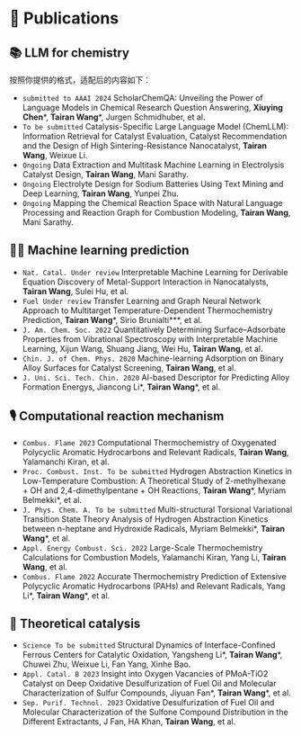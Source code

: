 
# 📝 Publications 
## 📚 LLM for chemistry  

按照你提供的格式，适配后的内容如下：

- ``submitted to AAAI 2024`` ScholarChemQA: Unveiling the Power of Language Models in Chemical Research Question Answering, **Xiuying Chen***, **Tairan Wang***, Jurgen Schmidhuber, et al.
- ``To be submitted`` Catalysis-Specific Large Language Model (ChemLLM): Information Retrieval for Catalyst Evaluation, Catalyst Recommendation and the Design of High Sintering-Resistance Nanocatalyst, **Tairan Wang**, Weixue Li.
- ``Ongoing`` Data Extraction and Multitask Machine Learning in Electrolysis Catalyst Design, **Tairan Wang**, Mani Sarathy.
- ``Ongoing`` Electrolyte Design for Sodium Batteries Using Text Mining and Deep Learning, **Tairan Wang**, Yunpei Zhu.
- ``Ongoing`` Mapping the Chemical Reaction Space with Natural Language Processing and Reaction Graph for Combustion Modeling, **Tairan Wang**, Mani Sarathy.


## 🧑‍🎨 Machine learning prediction
- ``Nat. Catal. Under review`` Interpretable Machine Learning for Derivable Equation Discovery of Metal-Support Interaction in Nanocatalysts, **Tairan Wang**, Sulei Hu, et al.
- ``Fuel Under review`` Transfer Learning and Graph Neural Network Approach to Multitarget Temperature-Dependent Thermochemistry Prediction, **Tairan Wang***, Sirio Brunialti***, et al.
- ``J. Am. Chem. Soc. 2022`` Quantitatively Determining Surface–Adsorbate Properties from Vibrational Spectroscopy with Interpretable Machine Learning, Xijun Wang, Shuang Jiang, Wei Hu, **Tairan Wang**, et al.
- ``Chin. J. of Chem. Phys. 2020`` Machine-learning Adsorption on Binary Alloy Surfaces for Catalyst Screening, **Tairan Wang**, et al.
- ``J. Uni. Sci. Tech. Chin. 2020`` AI-based Descriptor for Predicting Alloy Formation Energys, Jiancong Li*, **Tairan Wang***, et al.

## 🎙 Computational reaction mechanism 

- ``Combus. Flame 2023`` Computational Thermochemistry of Oxygenated Polycyclic Aromatic Hydrocarbons and Relevant Radicals, **Tairan Wang**, Yalamanchi Kiran, et al.
- ``Proc. Combust. Inst. To be submitted`` Hydrogen Abstraction Kinetics in Low-Temperature Combustion: A Theoretical Study of 2-methylhexane + OH and 2,4-dimethylpentane + OH Reactions, **Tairan Wang***, Myriam Belmekki*, et al.
- ``J. Phys. Chem. A. To be submitted`` Multi-structural Torsional Variational Transition State Theory Analysis of Hydrogen Abstraction Kinetics between n-heptane and Hydroxide Radicals, Myriam Belmekki*, **Tairan Wang***, et al.
- ``Appl. Energy Combust. Sci. 2022`` Large-Scale Thermochemistry Calculations for Combustion Models, Yalamanchi Kiran, Yang Li, **Tairan Wang**, et al.
- ``Combus. Flame 2022`` Accurate Thermochemistry Prediction of Extensive Polycyclic Aromatic Hydrocarbons (PAHs) and Relevant Radicals, Yang Li*, **Tairan Wang***, et al.


## 📒 Theoretical catalysis
- ``Science To be submitted`` Structural Dynamics of Interface-Confined Ferrous Centers for Catalytic Oxidation, Yangsheng Li*, **Tairan Wang***, Chuwei Zhu, Weixue Li, Fan Yang, Xinhe Bao.
- ``Appl. Catal. B 2023`` Insight into Oxygen Vacancies of PMoA-TiO2 Catalyst on Deep Oxidative Desulfurization of Fuel Oil and Molecular Characterization of Sulfur Compounds, Jiyuan Fan*, **Tairan Wang***, et al.
- ``Sep. Purif. Technol. 2023`` Oxidative Desulfurization of Fuel Oil and Molecular Characterization of the Sulfone Compound Distribution in the Different Extractants, J Fan, HA Khan, **Tairan Wang**, et al.